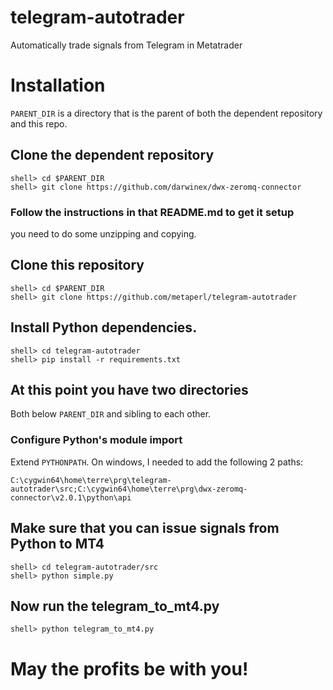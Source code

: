 # telegram-autotrader
Automatically trade signals from Telegram in Metatrader

# Installation

`PARENT_DIR` is a directory that is the parent of both the dependent repository
and this repo.

## Clone the dependent repository

    shell> cd $PARENT_DIR
    shell> git clone https://github.com/darwinex/dwx-zeromq-connector

### Follow the instructions in that README.md to get it setup
you need to do some unzipping and copying.

## Clone this repository
    shell> cd $PARENT_DIR
    shell> git clone https://github.com/metaperl/telegram-autotrader

## Install Python dependencies.
    shell> cd telegram-autotrader
    shell> pip install -r requirements.txt

## At this point you have two directories
Both below `PARENT_DIR` and sibling to each other.

### Configure Python's module import

Extend `PYTHONPATH`. On windows, I needed to add the following 2 paths:

    C:\cygwin64\home\terre\prg\telegram-autotrader\src;C:\cygwin64\home\terre\prg\dwx-zeromq-connector\v2.0.1\python\api

## Make sure that you can issue signals from Python to MT4

    shell> cd telegram-autotrader/src
    shell> python simple.py

## Now run the telegram_to_mt4.py

    shell> python telegram_to_mt4.py

# May the profits be with you!
